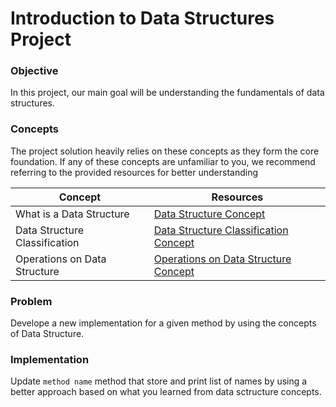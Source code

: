# Introduction to Data Structures Project 

### Objective
In this project, our main goal will be understanding the fundamentals of data structures.

### Concepts
The project solution heavily relies on these concepts as they form the core foundation. If any of these concepts are unfamiliar to you, we recommend referring to the provided resources for better understanding

| Concept | Resources |
| --- | ----------- |
| What is a Data Structure | [Data Structure Concept](https://github.com/lamabeta/Introduction-to-data-structures/blob/main/resources/01-what-is-a-data-structure.md) |
| Data Structure Classification | [Data Structure Classification Concept](https://github.com/lamabeta/Introduction-to-data-structures/blob/main/resources/02-data-structure-classification.md)|
| Operations on Data Structure| [Operations on Data Structure Concept](https://github.com/lamabeta/Introduction-to-data-structures/blob/main/resources/03-operations-on-data-structure.md) |


### Problem
Develope a new implementation for a given method by using the concepts of Data Structure.

### Implementation
Update `method name` method that store and print list of names by using a better approach based on what you learned from data sctructure concepts.
